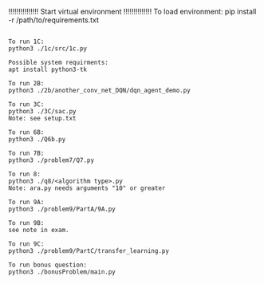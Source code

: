 !!!!!!!!!!!!!!! Start virtual environment !!!!!!!!!!!!!!
To load environment:
pip install -r /path/to/requirements.txt

~~~~~~~~~~~~~~~~~~~~~~~~~~~~~~~~~~~~~~~~~~~~~~~~~~~~~~~~

To run 1C:
python3 ./1c/src/1c.py

Possible system requirments:
apt install python3-tk

To run 2B:
python3 ./2b/another_conv_net_DQN/dqn_agent_demo.py

To run 3C:
python3 ./3C/sac.py
Note: see setup.txt

To run 6B:
python3 ./Q6b.py

To run 7B:
python3 ./problem7/Q7.py

To run 8:
python3 ./q8/<algorithm type>.py
Note: ara.py needs arguments "10" or greater

To run 9A:
python3 ./problem9/PartA/9A.py

To run 9B:
see note in exam.

To run 9C:
python3 ./problem9/PartC/transfer_learning.py

To run bonus question:
python3 ./bonusProblem/main.py
